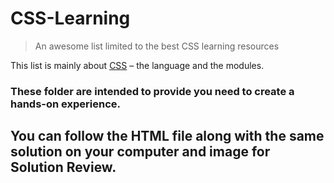 # CSS-Learning

> An awesome list limited to the best CSS learning resources

This list is mainly about [CSS](https://developer.mozilla.org/docs/Web/CSS) – the language and the modules.

### These folder are intended to provide you need to create a hands-on experience. 
## You can follow the HTML file along with the same solution on your computer and image for Solution Review.
